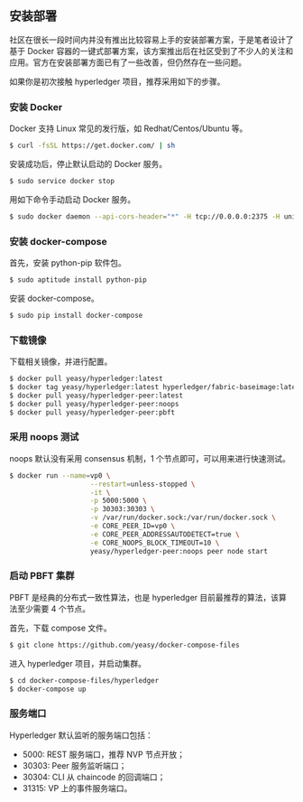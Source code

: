 ## 安装部署

社区在很长一段时间内并没有推出比较容易上手的安装部署方案，于是笔者设计了基于 Docker 容器的一键式部署方案，该方案推出后在社区受到了不少人的关注和应用。官方在安装部署方面已有了一些改善，但仍然存在一些问题。

如果你是初次接触 hyperledger 项目，推荐采用如下的步骤。

### 安装 Docker

Docker 支持 Linux 常见的发行版，如 Redhat/Centos/Ubuntu 等。

```sh
$ curl -fsSL https://get.docker.com/ | sh
```

安装成功后，停止默认启动的 Docker 服务。

```sh
$ sudo service docker stop
```

用如下命令手动启动 Docker 服务。

```sh
$ sudo docker daemon --api-cors-header="*" -H tcp://0.0.0.0:2375 -H unix:///var/run/docker.sock
```

### 安装 docker-compose

首先，安装 python-pip 软件包。

```sh
$ sudo aptitude install python-pip
```

安装 docker-compose。

```sh
$ sudo pip install docker-compose
```

### 下载镜像

下载相关镜像，并进行配置。

```sh
$ docker pull yeasy/hyperledger:latest
$ docker tag yeasy/hyperledger:latest hyperledger/fabric-baseimage:latest
$ docker pull yeasy/hyperledger-peer:latest
$ docker pull yeasy/hyperledger-peer:noops
$ docker pull yeasy/hyperledger-peer:pbft
```

### 采用 noops 测试
noops 默认没有采用 consensus 机制，1 个节点即可，可以用来进行快速测试。

```sh
$ docker run --name=vp0 \
                    --restart=unless-stopped \
                    -it \
                    -p 5000:5000 \
                    -p 30303:30303 \
                    -v /var/run/docker.sock:/var/run/docker.sock \
                    -e CORE_PEER_ID=vp0 \
                    -e CORE_PEER_ADDRESSAUTODETECT=true \
                    -e CORE_NOOPS_BLOCK_TIMEOUT=10 \
                    yeasy/hyperledger-peer:noops peer node start
```

### 启动 PBFT 集群

PBFT 是经典的分布式一致性算法，也是 hyperledger 目前最推荐的算法，该算法至少需要 4 个节点。

首先，下载 compose 文件。

```sh
$ git clone https://github.com/yeasy/docker-compose-files
```

进入 hyperledger 项目，并启动集群。

```sh
$ cd docker-compose-files/hyperledger
$ docker-compose up
```

### 服务端口
Hyperledger 默认监听的服务端口包括：

* 5000: REST 服务端口，推荐 NVP 节点开放；
* 30303: Peer 服务监听端口；
* 30304: CLI 从 chaincode 的回调端口；
* 31315: VP 上的事件服务端口。
